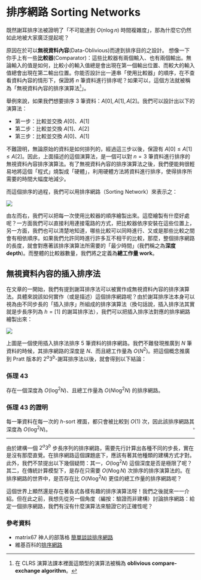 # 排序網路 Sorting Networks

既然謝耳排序法被證明了「不可能達到 $O(n\log n)$ 時間複雜度」，那為什麼它仍然如此地被大家廣泛提起呢？

原因在於可以**無視資料內容**(Data-Oblivious)而達到排序目的之設計。
想像一下你手上有一些**比較器**(Comparator)：這些比較器有兩個輸入、也有兩個輸出。無論輸入的值是如何，比較小的輸入值總是會出現在第一個輸出位置、而較大的輸入值總會出現在第二輸出位置。你能否設計出一連串「使用比較器」的順序，在不查看資料內容的情形下，保證將 $n$ 筆資料進行排序呢？如果可以，這個方法就被稱為「無視資料內容的排序演算法[^1]」。

舉例來說，如果我們想要排序 3 筆資料：$A[0], A[1], A[2]$。我們可以設計出以下的演算法：
* 第一步：比較並交換 $A[0]$、$A[1]$
* 第二步：比較並交換 $A[1]$、$A[2]$
* 第三步：比較並交換 $A[0]$、$A[1]$

不難證明，無論原始的資料是如何排列的，經過這三步以後，保證有 $A[0] \le A[1]\le A[2]$。因此，上面描述的這個演算法，是一個可以對 $n=3$ 筆資料進行排序的無視資料內容排序演算法。有了無視資料內容的排序演算法之後，我們便能夠很輕易地將這個「程式」燒製成「硬體」，利用硬體方法將資料進行排序，使得排序所需要的時間大幅度地減少。

而這個排序的過程，我們可以用排序網路（Sorting Network）來表示之：

![](./sorting-networks-1-1.png)

由左而右，我們可以把每一次使用比較器的順序繪製出來。這麼繪製有什麼好處呢？一方面我們可以直接利用連接電路的方式，把比較器依序安裝在這些位置上，另一方面，我們也可以清楚地知道，哪些比較可以同時進行、又或是那些比較之間會有相依順序。如果我們允許同時進行許多互不相干的比較，那麼，整個排序網路的長度，就會對應著該排序演算法所需要的「最少時間」(我們稱之為**深度 depth**)。而整體的比較器數量，我們將之定義為**總工作量 work**。

## 無視資料內容的插入排序法

在文章的一開始，我們有提到謝耳排序法可以被實作成無視資料內容的排序演算法。具體來說該如何實作（或是描述）這個排序網路呢？由於謝耳排序法本身可以視為由不同步長的「插入排序」所組成的排序演算法（換句話說，插入排序法其實就是步長序列為 $h = [1]$ 的謝耳排序法），我們可以把插入排序法對應的排序網路繪製出來：

![](./sorting-networks-1-2.png)

上圖是一個使用插入排序法排序 5 筆資料的排序網路。我們不難發現推廣到 $N$ 筆資料的時候，其排序網路的深度是 $N$、而且總工作量為 $O(N^2)$。把這個概念推廣到 Pratt 版本的 $2^a3^b$-謝耳排序法以後，就會得到以下結論：

### 係理 43

存在一個深度為 $O(\log^2 N)$、且總工作量為 $O(N\log^2 N)$ 的排序網路。

### 係理 43 的證明

每一筆資料在每一次的 $h$-sort 裡面，都只會被比較到 $O(1)$ 次，因此該排序網路其深度為  $O(\log^2 N)$。
<span style="float:right">$\square$</span>

-----

由於建構一個 $2^a3^b$ 步長序列的排序網路，需要先行計算出各種不同的步長，實在是沒有那麼直覺。在排序網路這個課題底下，應該有著其他種類的建構方式才對。此外，我們不禁提出以下幾個疑問：其一，$O(\log^2 N)$ 這個深度是否是極限了呢？其二，在傳統計算模型下，是存在只需要 $O(N\log N)$ 次排序的排序演算法的。在排序網路的世界中，是否存在比 $O(N\log^2 N)$ 更佳的總工作量的排序網路呢？

這個世界上顯然還是存在著各式各樣有趣的排序演算法呀！我們之後就來一一介紹。但在此之前，我想先從另一個角度（編按：驗證而非建構）討論排序網路：給定一個排序網路，我們有沒有什麼演算法來驗證它的正確性呢？


### 參考資料

* matrix67 神人的部落格 [簡單談談排序網路](http://www.matrix67.com/blog/archives/185)
* 維基百科的[排序網路](https://en.wikipedia.org/wiki/Sorting_network)


[^1]: 在 CLRS 演算法課本裡面這類型的演算法被稱為 **oblivious compare-exchange algorithm**。
